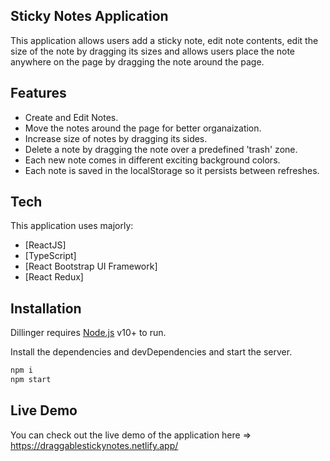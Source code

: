 ## Sticky Notes Application

This application allows users add a sticky note, edit note contents, edit the size of the note by dragging its sizes and allows users place the note anywhere on the page by dragging the note around the page.

## Features

- Create and Edit Notes.
- Move the notes around the page for better organaization.
- Increase size of notes by dragging its sides.
- Delete a note by dragging the note over a predefined 'trash' zone.
- Each new note comes in different exciting background colors.
- Each note is saved in the localStorage so it persists between refreshes.

## Tech

This application uses majorly:

- [ReactJS] 
- [TypeScript] 
- [React Bootstrap UI Framework]
- [React Redux] 


## Installation

Dillinger requires [Node.js](https://nodejs.org/) v10+ to run.

Install the dependencies and devDependencies and start the server.

```sh
npm i
npm start
```

## Live Demo
You can check out the live demo of the application here => https://draggablestickynotes.netlify.app/
